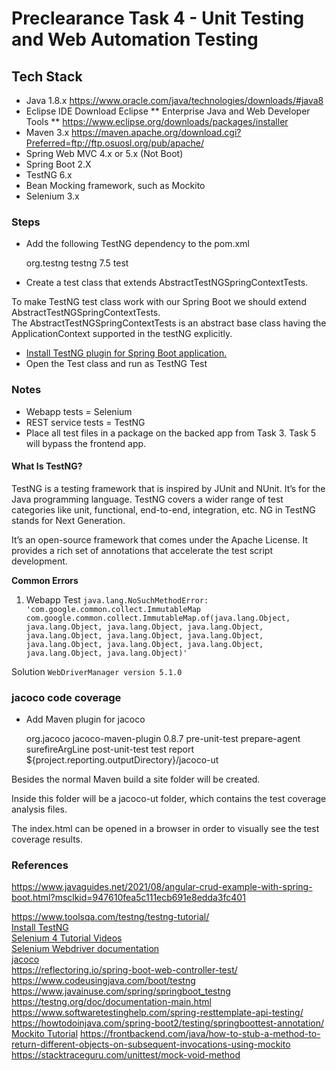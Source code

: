 # Preclearance Task 4 - Unit Testing and Web Automation Testing

## Tech Stack
 - Java 1.8.x 
https://www.oracle.com/java/technologies/downloads/#java8
 - Eclipse IDE 
Download Eclipse ** Enterprise Java and Web Developer Tools **
https://www.eclipse.org/downloads/packages/installer
 - Maven 3.x 
https://maven.apache.org/download.cgi?Preferred=ftp://ftp.osuosl.org/pub/apache/
 - Spring Web MVC 4.x or 5.x (Not Boot) 
 - Spring Boot 2.X 
 -	TestNG 6.x
 -	Bean Mocking framework, such as Mockito
 -	Selenium 3.x
 
### Steps
- Add the following TestNG dependency to the pom.xml
	
	<!-- Testing Framework TestNG -->
	<dependency>
	    <groupId>org.testng</groupId>
	    <artifactId>testng</artifactId>
	    <version>7.5</version>
	    <scope>test</scope>
	</dependency>
- Create a test class that extends AbstractTestNGSpringContextTests.

To make TestNG test class work with our Spring Boot we should extend AbstractTestNGSpringContextTests. <br />
The AbstractTestNGSpringContextTests is an abstract base class having the ApplicationContext supported in the testNG explicitly.

- [Install TestNG plugin for Spring Boot application.](https://testng.org/doc/download.html)
- Open the Test class and run as TestNG Test 

### Notes
 -	Webapp tests = Selenium
 -	REST service tests = TestNG
 -	Place all test files in a package on the backed app from Task 3. Task 5 will bypass the frontend app.
 
#### What Is TestNG?
TestNG is a testing framework that is inspired by JUnit and NUnit. It’s for the Java programming language. TestNG covers a wider range of test categories like unit, functional, end-to-end, integration, etc. NG in TestNG stands for Next Generation.

It’s an open-source framework that comes under the Apache License. It provides a rich set of annotations that accelerate the test script development.

**Common Errors**
1. Webapp Test
`java.lang.NoSuchMethodError: 'com.google.common.collect.ImmutableMap com.google.common.collect.ImmutableMap.of(java.lang.Object, java.lang.Object, java.lang.Object, java.lang.Object, java.lang.Object, java.lang.Object, java.lang.Object, java.lang.Object, java.lang.Object, java.lang.Object, java.lang.Object, java.lang.Object)'`

Solution
 `WebDriverManager version 5.1.0`

### jacoco code coverage
- Add Maven plugin for jacoco

	<plugin>
        <groupId>org.jacoco</groupId>
        <artifactId>jacoco-maven-plugin</artifactId>
        <version>0.8.7</version>
        <executions>
            <!-- Prepares the property pointing to the JaCoCo runtime agent which
                is passed as VM argument when Maven the Surefire plugin is executed. -->
            <execution>
                <id>pre-unit-test</id>
                <goals>
                    <goal>prepare-agent</goal>
                </goals>
                <configuration>
                    <!-- Sets the name of the property containing the settings for JaCoCo
                        runtime agent. -->
                    <propertyName>surefireArgLine</propertyName>
                </configuration>
            </execution>
            <!-- Ensures that the code coverage report for unit tests is created
                after unit tests have been run. -->
            <execution>
                <id>post-unit-test</id>
                <phase>test</phase>
                <goals>
                    <goal>report</goal>
                </goals>
                <configuration>
                    <!-- Sets the output directory for the code coverage report. -->
                    <outputDirectory>${project.reporting.outputDirectory}/jacoco-ut</outputDirectory>
                </configuration>
            </execution>
        </executions>
    </plugin>
    
Besides the normal Maven build a site folder will be created. <br />

Inside this folder will be a jacoco-ut folder, which contains the test coverage analysis files. <br />

The index.html can be opened in a browser in order to visually see the test coverage results.  <br />

### References

https://www.javaguides.net/2021/08/angular-crud-example-with-spring-boot.html?msclkid=947610fea5c111ecb691e8edda3fc401

https://www.toolsqa.com/testng/testng-tutorial/ <br />
[Install TestNG](https://testng.org/doc/download.html) <br />
[Selenium 4 Tutorial Videos](https://www.youtube.com/playlist?list=PLhW3qG5bs-L_8bwNnMHdJ1Wq5M0sUmpSH) <br />
[Selenium Webdriver documentation](https://www.selenium.dev/documentation/webdriver/) <br />
[jacoco](https://www.vogella.com/tutorials/Jacoco/article.html) <br />
https://reflectoring.io/spring-boot-web-controller-test/ <br />
https://www.codeusingjava.com/boot/testng <br />
https://www.javainuse.com/spring/springboot_testng <br />
https://testng.org/doc/documentation-main.html <br />
https://www.softwaretestinghelp.com/spring-resttemplate-api-testing/ <br />
https://howtodoinjava.com/spring-boot2/testing/springboottest-annotation/ <br />
[Mockito Tutorial](https://www.tutorialspoint.com/mockito/index.htm)
https://frontbackend.com/java/how-to-stub-a-method-to-return-different-objects-on-subsequent-invocations-using-mockito
https://stacktraceguru.com/unittest/mock-void-method
